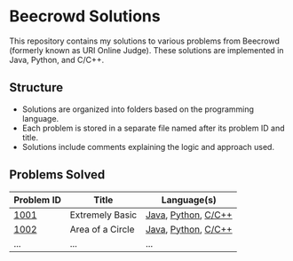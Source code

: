 # Beecrowd Solutions
This repository contains my solutions to various problems from Beecrowd (formerly known as URI Online Judge). These solutions are implemented in Java, Python, and C/C++.

## Structure

- Solutions are organized into folders based on the programming language.
- Each problem is stored in a separate file named after its problem ID and title.
- Solutions include comments explaining the logic and approach used.


## Problems Solved

| Problem ID                                                | Title             | Language(s)       |
|-----------------------------------------------------------|-------------------|-------------------|
| [1001](Python/1001-extremely-basic.py)   | Extremely Basic   | [Java](Java/1001-extremely-basic.java), [Python](Python/1001-extremely-basic.py), [C/C++](C++/1001-extremely-basic.cpp) |
| [1002](Python/1002-area-of-circle.py)   | Area of a Circle   | [Java](Java/1002-area-of-circle.java), [Python](Python/1002-area-of-circle.py), [C/C++](C++/1002-area-of-circle.cpp) |
| ...        | ...               | ...               |
